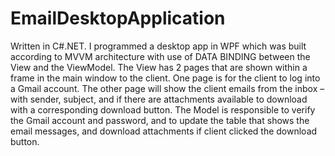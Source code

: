 # EmailDesktopApplication
Written in C#.NET.
I programmed a desktop app in WPF which was built according to MVVM architecture with use of DATA BINDING between the View and the ViewModel.
The View has 2 pages that are shown within a frame in the main window to the client. One page is for the client to log into a Gmail account. The other page will show the client emails from the inbox – with sender, subject, and if there are attachments available to download with a corresponding download button.
The Model is responsible to verify the Gmail account and password, and to update the table that shows the email messages, and download attachments if client clicked the download button.
